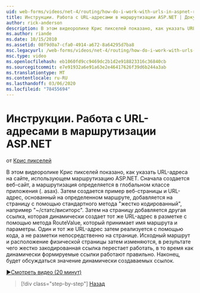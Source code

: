 ```yaml
---
uid: web-forms/videos/net-4/routing/how-do-i-work-with-urls-in-aspnet-routing
title: Инструкции. Работа с URL-адресами в маршрутизации ASP.NET | Документы Майкрософт
author: rick-anderson
description: В этом видеоролике Крис пикселей показано, как указать URL-адреса на сайте, использующем маршрутизацию ASP.NET. Сначала создается веб-сайт, а маршрутизация определяется в GL...
ms.author: riande
ms.date: 10/15/2010
ms.assetid: 08f9d0a7-cfa0-4914-a672-8a64295d7ba8
msc.legacyurl: /web-forms/videos/net-4/routing/how-do-i-work-with-urls-in-aspnet-routing
msc.type: video
ms.openlocfilehash: eb1060fd9cc9469dc2b1d2e918823316c36840cb
ms.sourcegitcommit: e7e91932a6e91a63e2e46417626f39d6b244a3ab
ms.translationtype: MT
ms.contentlocale: ru-RU
ms.lasthandoff: 03/06/2020
ms.locfileid: "78455694"
---
```

# <a name="how-do-i-work-with-urls-in-aspnet-routing"></a>Инструкции. Работа с URL-адресами в маршрутизации ASP.NET

от [Крис пикселей](https://twitter.com/chrispels)

В этом видеоролике Крис пикселей показано, как указать URL-адреса на сайте, использующем маршрутизацию ASP.NET. Сначала создается веб-сайт, а маршрутизация определяется в глобальном классе приложения (. asax). Затем создается пример веб-страницы и URL-адрес, основанный на определенном маршруте, добавляется на страницу с помощью стандартного метода "жестко кодированный", например "~/статс/виситорс". Затем на страницу добавляется другая ссылка, которая динамически создает тот же URL-адрес в разметке с помощью метода RouteValue, который принимает имя маршрута и параметры. Один и тот же URL-адрес затем реализуется с помощью кода, а не разметки непосредственно на странице. Исходный маршрут и расположение физической страницы затем изменяются, в результате чего жестко закодированная ссылка перестает работать, в то время как динамически формируемые ссылки работают правильно. Наконец, будет обсуждаться значение динамически создаваемых ссылок.

[&#9654;Смотреть видео (20 минут)](https://channel9.msdn.com/Blogs/ASP-NET-Site-Videos/how-do-i-work-with-urls-in-aspnet-routing)

> [!div class="step-by-step"]
> [Назад](how-do-i-use-routing-with-aspnet-web-forms.md)
